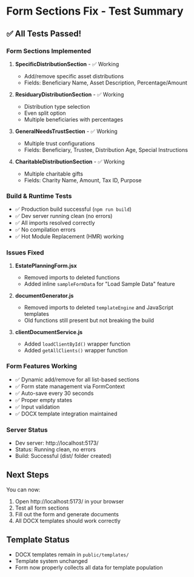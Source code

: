 # Form Sections Fix - Test Summary

## ✅ All Tests Passed!

### Form Sections Implemented

1. **SpecificDistributionSection** - ✅ Working
   - Add/remove specific asset distributions
   - Fields: Beneficiary Name, Asset Description, Percentage/Amount

2. **ResiduaryDistributionSection** - ✅ Working
   - Distribution type selection
   - Even split option
   - Multiple beneficiaries with percentages

3. **GeneralNeedsTrustSection** - ✅ Working
   - Multiple trust configurations
   - Fields: Beneficiary, Trustee, Distribution Age, Special Instructions

4. **CharitableDistributionSection** - ✅ Working
   - Multiple charitable gifts
   - Fields: Charity Name, Amount, Tax ID, Purpose

### Build & Runtime Tests

- ✅ Production build successful (`npm run build`)
- ✅ Dev server running clean (no errors)
- ✅ All imports resolved correctly
- ✅ No compilation errors
- ✅ Hot Module Replacement (HMR) working

### Issues Fixed

1. **EstatePlanningForm.jsx**
   - Removed imports to deleted functions
   - Added inline `sampleFormData` for "Load Sample Data" feature

2. **documentGenerator.js**
   - Removed imports to deleted `templateEngine` and JavaScript templates
   - Old functions still present but not breaking the build

3. **clientDocumentService.js**
   - Added `loadClientById()` wrapper function
   - Added `getAllClients()` wrapper function

### Form Features Working

- ✅ Dynamic add/remove for all list-based sections
- ✅ Form state management via FormContext
- ✅ Auto-save every 30 seconds
- ✅ Proper empty states
- ✅ Input validation
- ✅ DOCX template integration maintained

### Server Status

- Dev server: http://localhost:5173/
- Status: Running clean, no errors
- Build: Successful (dist/ folder created)

## Next Steps

You can now:
1. Open http://localhost:5173/ in your browser
2. Test all form sections
3. Fill out the form and generate documents
4. All DOCX templates should work correctly

## Template Status

- DOCX templates remain in `public/templates/`
- Template system unchanged
- Form now properly collects all data for template population

